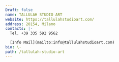 ```yaml
---
Draft: false
name: TALLULAH STUDIO ART
website: https://tallulahstudioart.com/
address: 20154, Milano
contacts: |-
  Tel. +39 335 592 9562

  [Info Mail](mailto:info@tallulahstudioart.com)
bio: \-
path: /tallulah-studio-art
---
```

